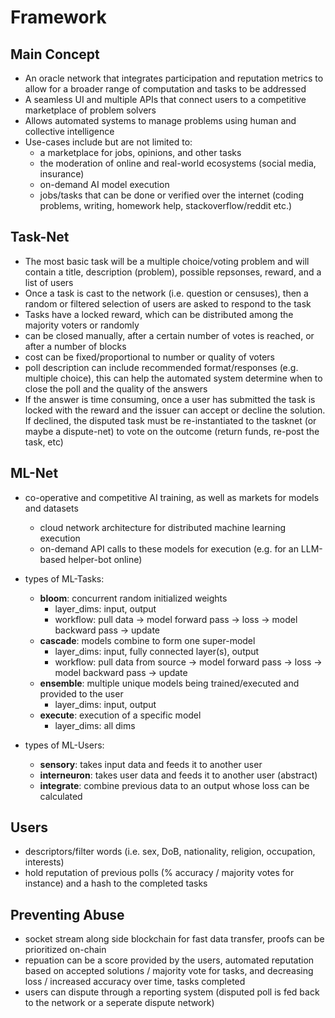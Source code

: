 # Framework

## Main Concept

- An oracle network that integrates participation and reputation metrics to allow for a broader range of computation and 
  tasks to be addressed
- A seamless UI and multiple APIs that connect users to a competitive marketplace of problem solvers
- Allows automated systems to manage problems using human and collective intelligence
- Use-cases include but are not limited to:
  - a marketplace for jobs, opinions, and other tasks
  - the moderation of online and real-world ecosystems (social media, insurance)
  - on-demand AI model execution
  - jobs/tasks that can be done or verified over the internet (coding problems, writing, homework help, stackoverflow/reddit etc.)

## Task-Net

- The most basic task will be a multiple choice/voting problem and will contain a title, description (problem), possible
  repsonses, reward, and a list of users
- Once a task is cast to the network (i.e. question or censuses), then a random or filtered selection of users are asked
  to respond to the task
- Tasks have a locked reward, which can be distributed among the majority voters or randomly
- can be closed manually, after a certain number of votes is reached, or after a number of blocks
- cost can be fixed/proportional to number or quality of voters 
- poll description can include recommended format/responses (e.g. multiple choice), this can help the automated system 
  determine when to close the poll and the quality of the answers
- If the answer is time consuming, once a user has submitted the task is locked with the reward and the issuer can 
  accept or decline the solution. If declined, the disputed task must be re-instantiated to the tasknet (or maybe a 
  dispute-net) to vote on the outcome (return funds, re-post the task, etc)

## ML-Net

- co-operative and competitive AI training, as well as markets for models and datasets
  -  cloud network architecture for distributed machine learning execution
  -  on-demand API calls to these models for execution (e.g. for an LLM-based helper-bot online)
  
- types of ML-Tasks:
  - **bloom**: concurrent random initialized weights
    - layer_dims: input, output
    - workflow: pull data -> model forward pass -> loss -> model backward pass -> update
  - **cascade**: models combine to form one super-model
    - layer_dims: input, fully connected layer(s), output
    - workflow: pull data from source -> model forward pass -> loss -> model backward pass -> update
  - **ensemble**: multiple unique models being trained/executed and provided to the user
    - layer_dims: input, output
  - **execute**: execution of a specific model
    - layer_dims: all dims
  
- types of ML-Users:
  - **sensory**: takes input data and feeds it to another user
  - **interneuron**: takes user data and feeds it to another user (abstract)
  - **integrate**: combine previous data to an output whose loss can be calculated

## Users

- descriptors/filter words (i.e. sex, DoB, nationality, religion, occupation, interests)
- hold reputation of previous polls (% accuracy / majority votes for instance) and a hash to the completed tasks

## Preventing Abuse

- socket stream along side blockchain for fast data transfer, proofs can be prioritized on-chain
- repuation can be a score provided by the users, automated reputation based on accepted solutions / majority vote for tasks,
  and decreasing loss / increased accuracy over time, tasks completed
- users can dispute through a reporting system (disputed poll is fed back to the network or a seperate dispute network)
